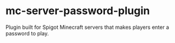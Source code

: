 # mc-server-password-plugin
Plugin built for Spigot Minecraft servers that makes players enter a password to play.
